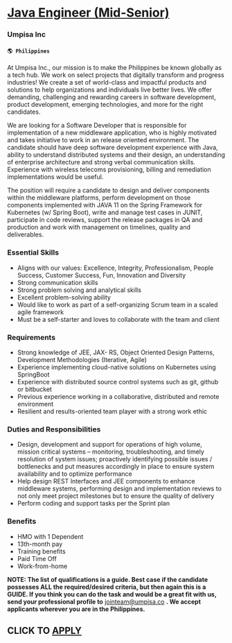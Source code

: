 # [Java Engineer (Mid-Senior)](https://www.remotewlb.com/apply/java-engineer-mid-senior)  
### Umpisa Inc  
#### `🌎 Philippines`  

At Umpisa Inc., our mission is to make the Philippines be known globally as a tech hub. We work on select projects that digitally transform and progress industries! We create a set of world-class and impactful products and solutions to help organizations and individuals live better lives. We offer demanding, challenging and rewarding careers in software development, product development, emerging technologies, and more for the right candidates.

We are looking for a Software Developer that is responsible for implementation of a new middleware application, who is highly motivated and takes initiative to work in an release oriented environment. The candidate should have deep software development experience with Java, ability to understand distributed systems and their design, an understanding of enterprise architecture and strong verbal communication skills. Experience with wireless telecoms provisioning, billing and remediation implementations would be useful.

The position will require a candidate to design and deliver components within the middleware platforms, perform development on those components implemented with JAVA 11 on the Spring Framework for Kubernetes (w/ Spring Boot), write and manage test cases in JUNIT, participate in code reviews, support the release packages in QA and production and work with management on timelines, quality and deliverables.

### Essential Skills

  * Aligns with our values: Excellence, Integrity, Professionalism, People Success, Customer Success, Fun, Innovation and Diversity
  * Strong communication skills
  * Strong problem solving and analytical skills
  * Excellent problem-solving ability
  * Would like to work as part of a self-organizing Scrum team in a scaled agile framework
  * Must be a self-starter and loves to collaborate with the team and client

### Requirements

  * Strong knowledge of JEE, JAX- RS, Object Oriented Design Patterns, Development Methodologies (Iterative, Agile) 
  * Experience implementing cloud-native solutions on Kubernetes using SpringBoot 
  * Experience with distributed source control systems such as git, github or bitbucket 
  * Previous experience working in a collaborative, distributed and remote environment 
  * Resilient and results-oriented team player with a strong work ethic 

### Duties and Responsibilities

  * Design, development and support for operations of high volume, mission critical systems – monitoring, troubleshooting, and timely resolution of system issues; proactively identifying possible issues / bottlenecks and put measures accordingly in place to ensure system availability and to optimize performance 
  * Help design REST Interfaces and JEE components to enhance middleware systems, performing design and implementation reviews to not only meet project milestones but to ensure the quality of delivery 
  * Perform coding and support tasks per the Sprint plan 

### Benefits

  * HMO with 1 Dependent
  * 13th-month pay
  * Training benefits
  * Paid Time Off
  * Work-from-home

**NOTE: The list of qualifications is a guide. Best case if the candidate possesses ALL the required/desired criteria, but then again this is a GUIDE. If you think you can do the task and would be a great fit with us, send your professional profile to** jointeam@umpisa.co **. We accept applicants wherever you are in the Philippines.**

  
## CLICK TO [APPLY](https://www.remotewlb.com/apply/java-engineer-mid-senior)

